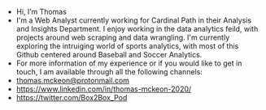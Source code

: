 - Hi, I’m Thomas
- I'm a Web Analyst currently working for Cardinal Path in their Analysis and Insights Department. I enjoy working in the data analytics feild,  with projects around web scraping and data wrangling. I'm currently exploring the intruiging world of sports analytics, with most of this Github centered around Baseball and Soccer Analytics. 
- For more information of my experience or if you would like to get in touch, I am available through all the following channels:
- thomas.mckeon@protonmail.com
- https://www.linkedin.com/in/thomas-mckeon-2020/
- https://twitter.com/Box2Box_Pod


<!---
t-mckeon/t-mckeon is a ✨ special ✨ repository because its `README.md` (this file) appears on your GitHub profile.
You can click the Preview link to take a look at your changes.
--->
